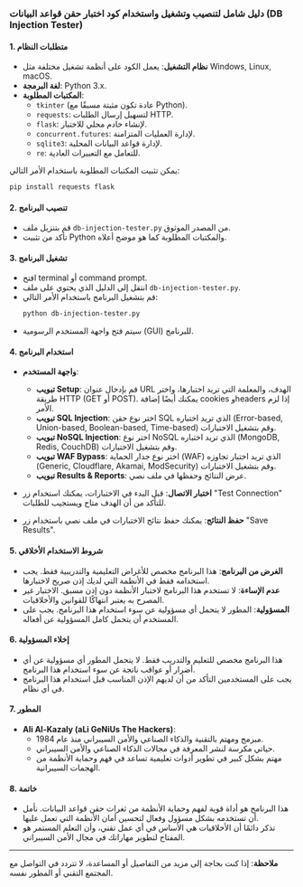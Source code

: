 ### دليل شامل لتنصيب وتشغيل واستخدام كود اختبار حقن قواعد البيانات (DB Injection Tester)

#### 1. **متطلبات النظام**
   - **نظام التشغيل**: يعمل الكود على أنظمة تشغيل مختلفة مثل Windows, Linux, macOS.
   - **لغة البرمجة**: Python 3.x.
   - **المكتبات المطلوبة**:
     - `tkinter` (عادة تكون مثبتة مسبقًا مع Python).
     - `requests`: لتسهيل إرسال الطلبات HTTP.
     - `flask`: لإنشاء خادم محلي للاختبار.
     - `concurrent.futures`: لإدارة العمليات المتزامنة.
     - `sqlite3`: لإدارة قواعد البيانات المحلية.
     - `re`: للتعامل مع التعبيرات العادية.

   يمكن تثبيت المكتبات المطلوبة باستخدام الأمر التالي:
   ```bash
   pip install requests flask
   ```

#### 2. **تنصيب البرنامج**
   - قم بتنزيل ملف `db-injection-tester.py` من المصدر الموثوق.
   - تأكد من تثبيت Python والمكتبات المطلوبة كما هو موضح أعلاه.

#### 3. **تشغيل البرنامج**
   - افتح terminal أو command prompt.
   - انتقل إلى الدليل الذي يحتوي على ملف `db-injection-tester.py`.
   - قم بتشغيل البرنامج باستخدام الأمر التالي:
     ```bash
     python db-injection-tester.py
     ```
   - سيتم فتح واجهة المستخدم الرسومية (GUI) للبرنامج.

#### 4. **استخدام البرنامج**
   - **واجهة المستخدم**:
     - **تبويب Setup**: قم بإدخال عنوان URL الهدف، والمعلمة التي تريد اختبارها، واختر طريقة HTTP (GET أو POST). يمكنك أيضًا إضافة cookies وheaders إذا لزم الأمر.
     - **تبويب SQL Injection**: اختر نوع حقن SQL الذي تريد اختباره (Error-based, Union-based, Boolean-based, Time-based) وقم بتشغيل الاختبارات.
     - **تبويب NoSQL Injection**: اختر نوع NoSQL الذي تريد اختباره (MongoDB, Redis, CouchDB) وقم بتشغيل الاختبارات.
     - **تبويب WAF Bypass**: اختر نوع جدار الحماية (WAF) الذي تريد اختبار تجاوزه (Generic, Cloudflare, Akamai, ModSecurity) وقم بتشغيل الاختبارات.
     - **تبويب Results & Reports**: عرض النتائج وحفظها في ملف نصي.

   - **اختبار الاتصال**: قبل البدء في الاختبارات، يمكنك استخدام زر "Test Connection" للتأكد من أن الهدف متاح ويستجيب للطلبات.

   - **حفظ النتائج**: يمكنك حفظ نتائج الاختبارات في ملف نصي باستخدام زر "Save Results".

#### 5. **شروط الاستخدام الأخلاقي**
   - **الغرض من البرنامج**: هذا البرنامج مخصص للأغراض التعليمية والتدريبية فقط. يجب استخدامه فقط في الأنظمة التي لديك إذن صريح لاختبارها.
   - **عدم الإساءة**: لا تستخدم هذا البرنامج لاختبار الأنظمة دون إذن مسبق. الاختبار غير المصرح به يعتبر انتهاكًا للقوانين والأخلاقيات.
   - **المسؤولية**: المطور لا يتحمل أي مسؤولية عن سوء استخدام هذا البرنامج. يجب على المستخدم أن يتحمل كامل المسؤولية عن أفعاله.

#### 6. **إخلاء المسؤولية**
   - هذا البرنامج مخصص للتعليم والتدريب فقط. لا يتحمل المطور أي مسؤولية عن أي أضرار أو عواقب ناتجة عن سوء استخدام هذا البرنامج.
   - يجب على المستخدمين التأكد من أن لديهم الإذن المناسب قبل استخدام هذا البرنامج في أي نظام.

#### 7. **المطور**
   - **Ali Al-Kazaly (aLi GeNiUs The Hackers)**: 
     - مبرمج ومهتم بالتقنية والذكاء الصناعي والأمن السيبراني منذ عام 1984.
     - حياتي مكرسة لنشر المعرفة في مجالات الذكاء الصناعي والأمن السيبراني.
     -  مهتم بشكل كبير في تطوير أدوات تعليمية تساعد في فهم وحماية الأنظمة من الهجمات السيبرانية.

#### 8. **خاتمة**
   - هذا البرنامج هو أداة قوية لفهم وحماية الأنظمة من ثغرات حقن قواعد البيانات. نأمل أن تستخدمه بشكل مسؤول وفعال لتحسين أمان الأنظمة التي تعمل عليها.
   - تذكر دائمًا أن الأخلاقيات هي الأساس في أي عمل تقني، وأن التعلم المستمر هو المفتاح لتطوير مهاراتك في مجال الأمن السيبراني.

--- 

**ملاحظة**: إذا كنت بحاجة إلى مزيد من التفاصيل أو المساعدة، لا تتردد في التواصل مع المجتمع التقني أو المطور نفسه.
